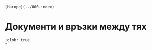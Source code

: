 ```{only} html
[Нагоре](../000-index)
```

# Документи и връзки между тях

```{toctree}
:glob: true
*
```
